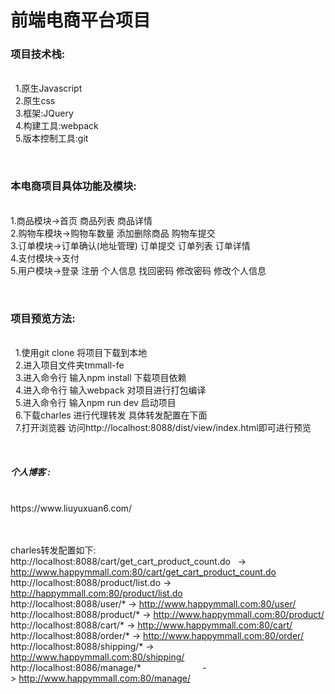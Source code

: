 # 前端电商平台项目

<h3>项目技术栈:</h3><br/>
    1.原生Javascript<br/>
    2.原生css<br/>
    3.框架:JQuery<br/>
    4.构建工具:webpack<br/>
    5.版本控制工具:git<br/>
    
<br/><h3>本电商项目具体功能及模块:</h3><br/>
    1.商品模块->首页 商品列表 商品详情<br/>
    2.购物车模块->购物车数量 添加删除商品 购物车提交<br/>
    3.订单模块->订单确认(地址管理) 订单提交 订单列表 订单详情<br/>
    4.支付模块->支付<br/>
    5.用户模块->登录 注册 个人信息 找回密码 修改密码 修改个人信息<br/>

<br/><h3>项目预览方法:</h3><br/>
    1.使用git clone 将项目下载到本地<br/>
    2.进入项目文件夹tmmall-fe<br/>
    3.进入命令行 输入npm install 下载项目依赖<br/>
    4.进入命令行 输入webpack 对项目进行打包编译<br/>
    5.进入命令行 输入npm run dev 启动项目<br/>
    6.下载charles 进行代理转发 具体转发配置在下面<br/>
    7.打开浏览器 访问http://localhost:8088/dist/view/index.html即可进行预览<br/>
    
    
<h5>个人博客 :</h5><br/>
   <a>https://www.liuyuxuan6.com/</a>

<br/><br/>
charles转发配置如下:<br/>
http://localhost:8088/cart/get_cart_product_count.do	   -> http://www.happymmall.com:80/cart/get_cart_product_count.do<br/>
http://localhost:8088/product/list.do	                   -> http://happymmall.com:80/product/list.do<br/>
http://localhost:8088/user/*	                           -> http://www.happymmall.com:80/user/<br/>
http://localhost:8088/product/*	                           -> http://www.happymmall.com:80/product/<br/>
http://localhost:8088/cart/*	                           -> http://www.happymmall.com:80/cart/<br/>
http://localhost:8088/order/*	                           -> http://www.happymmall.com:80/order/<br/>
http://localhost:8088/shipping/*	                   -> http://www.happymmall.com:80/shipping/<br/>
http://localhost:8086/manage/*	                           -> http://www.happymmall.com:80/manage/<br/>

